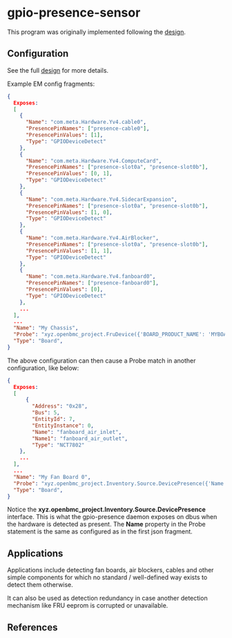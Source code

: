 # gpio-presence-sensor

This program was originally implemented following the [design][].

## Configuration

See the full [design][] for more details.

Example EM config fragments:

```json
{
  Exposes:
  [
    {
      "Name": "com.meta.Hardware.Yv4.cable0",
      "PresencePinNames": ["presence-cable0"],
      "PresencePinValues": [1],
      "Type": "GPIODeviceDetect"
    },
    {
      "Name": "com.meta.Hardware.Yv4.ComputeCard",
      "PresencePinNames": ["presence-slot0a", "presence-slot0b"],
      "PresencePinValues": [0, 1],
      "Type": "GPIODeviceDetect"
    },
    {
      "Name": "com.meta.Hardware.Yv4.SidecarExpansion",
      "PresencePinNames": ["presence-slot0a", "presence-slot0b"],
      "PresencePinValues": [1, 0],
      "Type": "GPIODeviceDetect"
    },
    {
      "Name": "com.meta.Hardware.Yv4.AirBlocker",
      "PresencePinNames": ["presence-slot0a", "presence-slot0b"],
      "PresencePinValues": [1, 1],
      "Type": "GPIODeviceDetect"
    },
    {
      "Name": "com.meta.Hardware.Yv4.fanboard0",
      "PresencePinNames": ["presence-fanboard0"],
      "PresencePinValues": [0],
      "Type": "GPIODeviceDetect"
    },
    ...
  ],
  ...
  "Name": "My Chassis",
  "Probe": "xyz.openbmc_project.FruDevice({'BOARD_PRODUCT_NAME': 'MYBOARDPRODUCT*'})",
  "Type": "Board",
}
```

The above configuration can then cause a Probe match in another configuration,
like below:

```json
{
  Exposes:
  [
      {
        "Address": "0x28",
        "Bus": 5,
        "EntityId": 7,
        "EntityInstance": 0,
        "Name": "fanboard_air_inlet",
        "Name1": "fanboard_air_outlet",
        "Type": "NCT7802"
    },
    ...
  ],
  ...
  "Name": "My Fan Board 0",
  "Probe": "xyz.openbmc_project.Inventory.Source.DevicePresence({'Name': 'com.meta.Hardware.Yv4.fanboard0'})",
  "Type": "Board",
}
```

Notice the **xyz.openbmc_project.Inventory.Source.DevicePresence** interface.
This is what the gpio-presence daemon exposes on dbus when the hardware is
detected as present. The **Name** property in the Probe statement is the same as
configured as in the first json fragment.

## Applications

Applications include detecting fan boards, air blockers, cables and other simple
components for which no standard / well-defined way exists to detect them
otherwise.

It can also be used as detection redundancy in case another detection mechanism
like FRU eeprom is corrupted or unavailable.

## References

[design]:
  https://github.com/openbmc/docs/blob/master/designs/inventory/gpio-based-hardware-inventory.md
